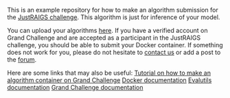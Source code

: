 This is an example repository for how to make an algorithm submission for the [JustRAIGS challenge](https://justraigs.grand-challenge.org/). This algorithm is just for inference of your model.

You can upload your algorithms [here](https://justraigs.grand-challenge.org/). If you have a verified account on Grand Challenge and are accepted as a participant in the JustRAIGS challenge, you should be able to submit your Docker container. If something does not work for you, please do not hesitate to [contact us](mailto:yeganeh.madadi@gmail.com) or add a post to the [forum](https://justraigs.grand-challenge.org).

Here are some links that may also be useful:
[Tutorial on how to make an algorithm container on Grand Challenge](https://grand-challenge.org/documentation/create-your-own-algorithm/)
[Docker documentation](https://docs.docker.com/)
[Evalutils documentation](https://evalutils.readthedocs.io/en/latest/)
[Grand Challenge documentation](https://comic.github.io/grand-challenge.org/algorithms.html)
